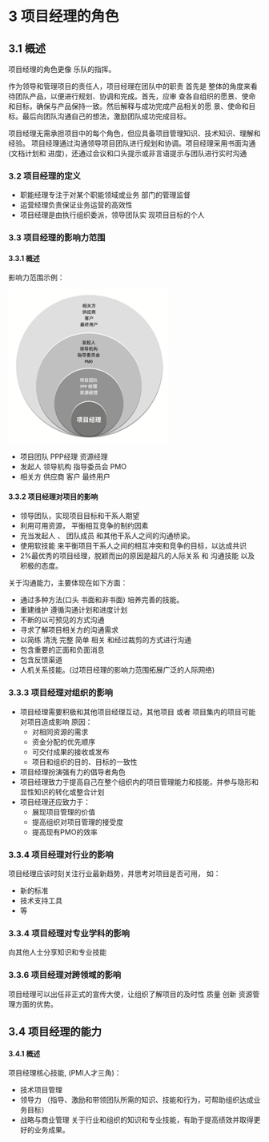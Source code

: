 # 3 项目经理的角色

## 3.1 概述

项目经理的角色更像 乐队的指挥。

作为领导和管理项目的责任人，项目经理在团队中的职责 首先是 整体的角度来看待团队产品，以便进行规划、协调和完成。首先，应审 查各自组织的愿景、使命和目标，确保与产品保持一致。然后解释与成功完成产品相关的愿 景、使命和目标。最后向团队沟通自己的想法，激励团队成功完成目标。

项目经理无需承担项目中的每个角色，但应具备项目管理知识、技术知识、理解和经验。 项目经理通过沟通领导项目团队进行规划和协调。项目经理采用书面沟通(文档计划和 进度)，还通过会议和口头提示或非言语提示与团队进行实时沟通



### 3.2 项目经理的定义

- 职能经理专注于对某个职能领域或业务 部门的管理监督
- 运营经理负责保证业务运营的高效性
- 项目经理是由执行组织委派，领导团队实 现项目目标的个人



### 3.3 项目经理的影响力范围

#### 3.3.1 概述

影响力范围示例：

<img src="asserts/第一部分_3_项目经理的角色/image-20200903081931773.png" alt="image-20200903081931773" style="zoom: 67%;" />

- 项目团队 PPP经理 资源经理
- 发起人 领导机构  指导委员会   PMO
- 相关方 供应商  客户  最终用户

#### 3.3.2 项目经理对项目的影响

- 领导团队，实现项目目标和干系人期望
- 利用可用资源， 平衡相互竞争的制约因素
- 充当发起人 、 团队成员  和其他干系人之间的沟通桥梁。
- 使用软技能 来平衡项目干系人之间的相互冲突和竞争的目标，以达成共识
- 2%最优秀的项目经理，脱颖而出的原因是超凡的人际关系 和 沟通技能 以及积极的态度。

关于沟通能力，主要体现在如下方面：

- 通过多种方法(口头 书面和非书面) 培养完善的技能。
- 重建维护 遵循沟通计划和进度计划
- 不断的以可预见的方式沟通
- 寻求了解项目相关方的沟通需求
- 以简练 清洗 完整 简单  相关 和经过裁剪的方式进行沟通
- 包含重要的正面和负面消息
- 包含反馈渠道
- 人机关系技能。(过项目经理的影响力范围拓展广泛的人际网络)

### 3.3.3 项目经理对组织的影响

- 项目经理需要积极和其他项目经理互动，其他项目 或者 项目集内的项目可能对项目造成影响 原因：
  - 对相同资源的需求
  - 资金分配的优先顺序
  - 可交付成果的接收或发布
  - 项目和组织的目的、目标的一致性
- 项目经理扮演强有力的倡导者角色
- 项目经理致力于提高自己在整个组织内的项目管理能力和技能，并参与隐形和显性知识的转化或整合计划
- 项目经理还应致力于：
  - 展现项目管理的价值
  - 提高组织对项目管理的接受度
  - 提高现有PMO的效率

### 3.3.4 项目经理对行业的影响

项目经理应该时刻关注行业最新趋势，并思考对项目是否可用， 如：

- 新的标准
- 技术支持工具
- 等

### 3.3.4 项目经理对专业学科的影响

向其他人士分享知识和专业技能

### 3.3.6 项目经理对跨领域的影响

项目经理可以出任非正式的宣传大使，让组织了解项目的及时性 质量 创新 资源管理方面的优势。



## 3.4 项目经理的能力

#### 3.4.1 概述

项目经理核心技能, (PMI人才三角)：

- 技术项目管理 
- 领导力 （指导、激励和带领团队所需的知识、技能和行为，可帮助组织达成业务目标）
- 战略与商业管理   关于行业和组织的知识和专业技能，有助于提高绩效并取得更好的业务成果。

